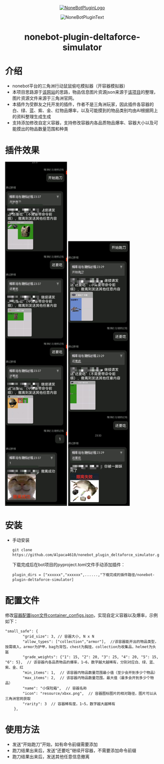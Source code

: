 <div align="center">
  <a href="https://v2.nonebot.dev/store"><img src="https://github.com/A-kirami/nonebot-plugin-template/blob/resources/nbp_logo.png" width="180" height="180" alt="NoneBotPluginLogo"></a>
  <br>
  <p><img src="https://github.com/A-kirami/nonebot-plugin-template/blob/resources/NoneBotPlugin.svg" width="240" alt="NoneBotPluginText"></p>
</div>

<div align="center">

# nonebot-plugin-deltaforce-simulator
</div>

# 介绍
- nonebot平台的三角洲行动鼠鼠偷吃模拟器（开容器模拟器）
- 本项目思路源于[该网站](https://www.acgice.com/sjz/v/mnq_ss)的思路，物品信息图片资源json来源于[该项目](https://github.com/UyNewNas/astrbot_plugin_deltaforce)的整理，图片资源文件来源于三角洲官网。
- 本插件为受群友之托开发的插件，作者不是三角洲玩家，因此插件各容器的白、绿、蓝、紫、金、红物品爆率，以及可能摸到的物品类别均由AI根据网上的资料整理生成生成
- 支持添加修改自定义容器，支持修改容器内各品质物品爆率、容器大小以及可能摸出的物品数量范围和种类



# 插件效果
<img src="demo1.jpg" width="40%">
<img src="demo2.jpg" width="40%">


# 安装
* 手动安装
  ```
  git clone https://github.com/Alpaca4610/nonebot_plugin_deltaforce_simulator.git
  ```

  下载完成后在bot项目的pyproject.toml文件手动添加插件：

  ```
  plugin_dirs = ["xxxxxx","xxxxxx",......,"下载完成的插件路径/nonebot-plugin-deltaforce-simulator]
  ```
<!-- * 使用 pip
  ```
  pip install nonebot-plugin-random-reply
  ``` -->

# 配置文件
修改[容器配置json文件container_configs.json](nonebot_plugin_deltaforce_simulator/container_configs.json)，实现自定义容器以及爆率，示例如下：

```
"small_safe": {
        "grid_size": 3, // 容器大小, N x N
        "allow_types": ["collection","armor"],  //该容器能开出的物品类型，按需填入，armor为护甲，bag为背包，chest为胸挂，collection为收集品，helmet为头盔
        "grade_weights": {"1": 15, "2": 20, "3": 25, "4": 20, "5": 15, "6": 5},  // 该容器内各品质物品的爆率，1~6，数字越大越稀有，分别对应白、绿、蓝、紫、金、红
        "min_items": 1,  // 该容器内物品数量范围最小值（至少会开到多少个物品）
        "max_items": 2,  // 该容器内物品数量范围，最大值（最多会开到多少个物品）
        "name": "小保险箱",  // 容器名称
        "icon": "resource/xbxx.png",  // 容器图标图片的相对路径，图片可以从三角洲官网获取
        "rarity": 3  // 容器稀有度，1~5，数字越大越稀有
    },
```

# 使用方法
- 发送“开始跑刀”开始，如有命令前缀需要添加
- 跑刀结果出来后，发送“还要吃”继续开容器，不需要添加命令前缀
- 跑刀结果出来后，发送其他任意信息撤离
